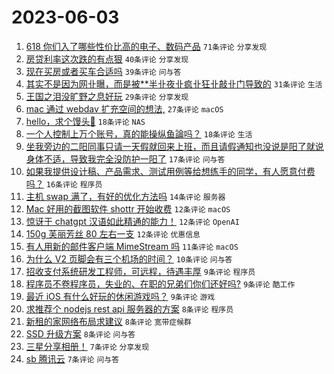 # 2023-06-03

1. [618 你们入了哪些性价比高的电子、数码产品](https://www.v2ex.com/t/945412) `71条评论` `分享发现`
1. [房贷利率这次跌的有点狠](https://www.v2ex.com/t/945439) `40条评论` `分享发现`
1. [现在买房或者买车合适吗](https://www.v2ex.com/t/945443) `39条评论` `问与答`
1. [其实不是因为网卝曝，而是被**半卝夜卝疯卝狂卝敲卝门导致的](https://www.v2ex.com/t/945475) `31条评论` `生活`
1. [王国之泪没旷野之息好玩](https://www.v2ex.com/t/945458) `29条评论` `分享发现`
1. [mac 通过 webdav 扩充空间的想法,](https://www.v2ex.com/t/945402) `27条评论` `macOS`
1. [hello，求个馒头💊](https://www.v2ex.com/t/945491) `18条评论` `NAS`
1. [一个人控制上万个账号，真的能操纵鱼論吗？](https://www.v2ex.com/t/945429) `18条评论` `生活`
1. [坐我旁边的二阳同事只请一天假就回来上班，而且请假通知也没说是阳了就说身体不适，导致我完全没防护一阳了](https://www.v2ex.com/t/945488) `17条评论` `问与答`
1. [如果我提供设计稿、产品需求、测试用例等给想练手的同学，有人愿意付费吗？](https://www.v2ex.com/t/945445) `16条评论` `程序员`
1. [主机 swap 满了，有好的优化方法吗](https://www.v2ex.com/t/945397) `14条评论` `服务器`
1. [Mac 好用的截图软件 shottr 开始收费](https://www.v2ex.com/t/945497) `12条评论` `macOS`
1. [惊讶于 chatgpt 汉语如此精通的能力！](https://www.v2ex.com/t/945493) `12条评论` `OpenAI`
1. [150g 芙丽芳丝 80 左右一支](https://www.v2ex.com/t/945421) `12条评论` `优惠信息`
1. [有人用新的邮件客户端 MimeStream 吗](https://www.v2ex.com/t/945430) `11条评论` `macOS`
1. [为什么 V2 页脚会有三个机场的时间？](https://www.v2ex.com/t/945452) `10条评论` `问与答`
1. [招收支付系统研发工程师，可远程，待遇丰厚](https://www.v2ex.com/t/945481) `9条评论` `程序员`
1. [程序员不卷程序员，失业的、在职的兄弟们你们还好吗?](https://www.v2ex.com/t/945444) `9条评论` `酷工作`
1. [最近 iOS 有什么好玩的休闲游戏吗？](https://www.v2ex.com/t/945400) `9条评论` `游戏`
1. [求推荐个 nodejs rest api 服务器的方案](https://www.v2ex.com/t/945506) `8条评论` `程序员`
1. [新租的家网络布局求建议](https://www.v2ex.com/t/945431) `8条评论` `宽带症候群`
1. [SSD 升级方案](https://www.v2ex.com/t/945398) `8条评论` `问与答`
1. [三星分享相册！](https://www.v2ex.com/t/945462) `7条评论` `分享发现`
1. [sb 腾讯云](https://www.v2ex.com/t/945418) `7条评论` `问与答`

